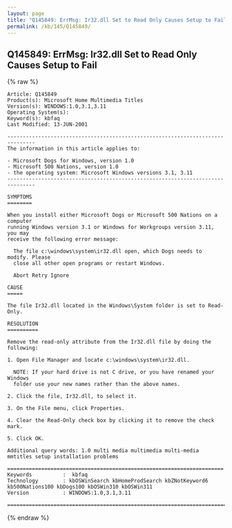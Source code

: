 ```yaml
---
layout: page
title: "Q145849: ErrMsg: Ir32.dll Set to Read Only Causes Setup to Fail"
permalink: /kb/145/Q145849/
---
```


## Q145849: ErrMsg: Ir32.dll Set to Read Only Causes Setup to Fail

{% raw %}

	Article: Q145849
	Product(s): Microsoft Home Multimedia Titles
	Version(s): WINDOWS:1.0,3.1,3.11
	Operating System(s): 
	Keyword(s): kbfaq
	Last Modified: 13-JUN-2001
	
	-------------------------------------------------------------------------------
	The information in this article applies to:
	
	- Microsoft Dogs for Windows, version 1.0 
	- Microsoft 500 Nations, version 1.0 
	- the operating system: Microsoft Windows versions 3.1, 3.11 
	-------------------------------------------------------------------------------
	
	SYMPTOMS
	========
	
	When you install either Microsoft Dogs or Microsoft 500 Nations on a computer
	running Windows version 3.1 or Windows for Workgroups version 3.11, you may
	receive the following error message:
	
	  The file c:\windows\system\ir32.dll open, which Dogs needs to modify. Please
	  close all other open programs or restart Windows.
	
	  Abort Retry Ignore
	
	CAUSE
	=====
	
	The file Ir32.dll located in the Windows\System folder is set to Read- Only.
	
	RESOLUTION
	==========
	
	Remove the read-only attribute from the Ir32.dll file by doing the following:
	
	1. Open File Manager and locate c:\windows\system\ir32.dll.
	
	  NOTE: If your hard drive is not C drive, or you have renamed your Windows
	  folder use your new names rather than the above names.
	
	2. Click the file, Ir32.dll, to select it.
	
	3. On the File menu, click Properties.
	
	4. Clear the Read-Only check box by clicking it to remove the check mark.
	
	5. Click OK.
	
	Additional query words: 1.0 multi media multimedia multi-media mmtitles setup installation problems
	
	======================================================================
	Keywords          :  kbfaq
	Technology        : kbOSWinSearch kbHomeProdSearch kbZNotKeyword6 kb500Nations100 kbDogs100 kbOSWin310 kbOSWin311
	Version           : WINDOWS:1.0,3.1,3.11
	
	=============================================================================
	

{% endraw %}
